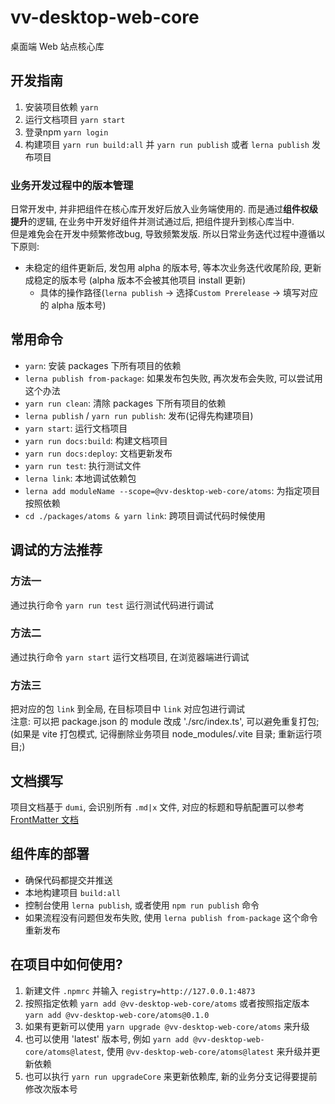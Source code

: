 # vv-desktop-web-core

桌面端 Web 站点核心库

## 开发指南

1. 安装项目依赖 `yarn`
2. 运行文档项目 `yarn start`
3. 登录npm `yarn login`
4. 构建项目 `yarn run build:all` 并 `yarn run publish` 或者 `lerna publish` 发布项目

### 业务开发过程中的版本管理

日常开发中, 并非把组件在核心库开发好后放入业务端使用的. 而是通过**组件权级提升**的逻辑, 在业务中开发好组件并测试通过后, 把组件提升到核心库当中.  
但是难免会在开发中频繁修改bug, 导致频繁发版. 所以日常业务迭代过程中遵循以下原则:

- 未稳定的组件更新后, 发包用 alpha 的版本号, 等本次业务迭代收尾阶段, 更新成稳定的版本号 (alpha 版本不会被其他项目 install 更新)
  - 具体的操作路径(`lerna publish` -> 选择`Custom Prerelease` -> 填写对应的 alpha 版本号)

## 常用命令

- `yarn`: 安装 packages 下所有项目的依赖
- `lerna publish from-package`: 如果发布包失败, 再次发布会失败, 可以尝试用这个办法
- `yarn run clean`: 清除 packages 下所有项目的依赖
- `lerna publish` / `yarn run publish`: 发布(记得先构建项目)
- `yarn start`: 运行文档项目
- `yarn run docs:build`: 构建文档项目
- `yarn run docs:deploy`: 文档更新发布
- `yarn run test`: 执行测试文件
- `lerna link`: 本地调试依赖包
- `lerna add moduleName --scope=@vv-desktop-web-core/atoms`: 为指定项目按照依赖
- `cd ./packages/atoms & yarn link`: 跨项目调试代码时候使用

## 调试的方法推荐

### 方法一

通过执行命令 `yarn run test` 运行测试代码进行调试

### 方法二

通过执行命令 `yarn start` 运行文档项目, 在浏览器端进行调试

### 方法三

把对应的包 `link` 到全局, 在目标项目中 `link` 对应包进行调试  
注意: 可以把 package.json 的 module 改成 './src/index.ts', 可以避免重复打包; (如果是 vite 打包模式, 记得删除业务项目 node_modules/.vite 目录; 重新运行项目;)  

## 文档撰写

项目文档基于 `dumi`, 会识别所有 `.md|x` 文件, 对应的标题和导航配置可以参考 [FrontMatter 文档](https://d.umijs.org/zh-CN/config/frontmatter)

## 组件库的部署

- 确保代码都提交并推送
- 本地构建项目 `build:all`
- 控制台使用 `lerna publish`, 或者使用 `npm run publish` 命令
- 如果流程没有问题但发布失败, 使用 `lerna publish from-package` 这个命令重新发布

## 在项目中如何使用?

1. 新建文件 `.npmrc` 并输入 `registry=http://127.0.0.1:4873`
2. 按照指定依赖 `yarn add @vv-desktop-web-core/atoms` 或者按照指定版本 `yarn add @vv-desktop-web-core/atoms@0.1.0`
3. 如果有更新可以使用 `yarn upgrade @vv-desktop-web-core/atoms` 来升级
4. 也可以使用 'latest' 版本号, 例如 `yarn add @vv-desktop-web-core/atoms@latest`, 使用 `@vv-desktop-web-core/atoms@latest` 来升级并更新依赖
5. 也可以执行 `yarn run upgradeCore` 来更新依赖库, 新的业务分支记得要提前修改次版本号
